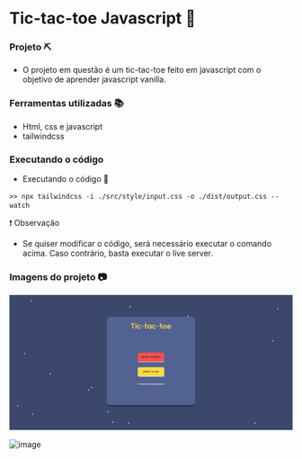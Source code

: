 # Tic-tac-toe Javascript 🦏

### Projeto ⛏️
- O projeto em questão é um tic-tac-toe feito em javascript com o objetivo de aprender javascript vanilla.

### Ferramentas utilizadas 📚
- Html, css e javascript
- tailwindcss

### Executando o código

- Executando o código 🚀
```
>> npx tailwindcss -i ./src/style/input.css -o ./dist/output.css --watch
```

❗ Observação

- Se quiser modificar o código, será necessário executar o comando acima. Caso contrário, basta executar o live server.

### Imagens do projeto 📷

![image](img/frist_screenshot.png)

![image](img/second_screenshot.png.png)
